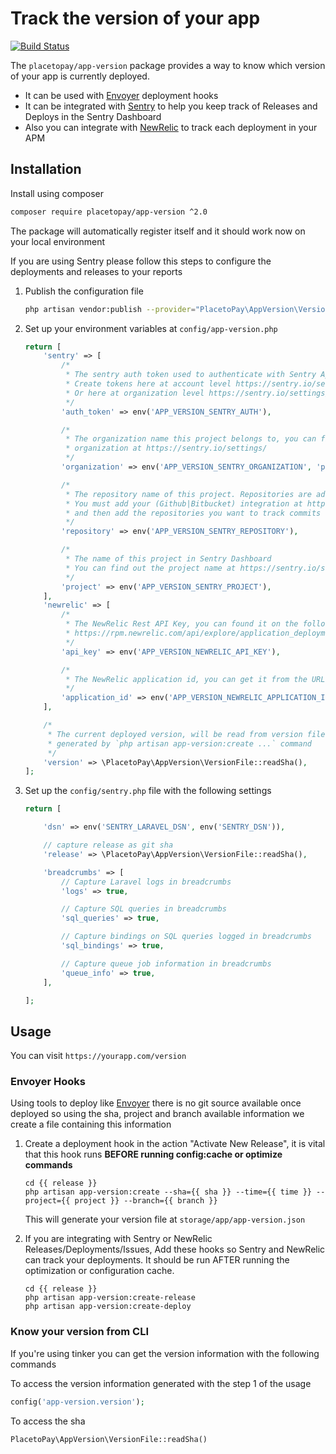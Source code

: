 # Track the version of your app

[![Build Status](https://travis-ci.org/placetopay-org/app-version.svg?branch=master)](https://travis-ci.org/placetopay-org/app-version)

The `placetopay/app-version` package provides a way to know which version of your app is currently deployed.

* It can be used with [Envoyer](https://envoyer.io/) deployment hooks
* It can be integrated with [Sentry](https://sentry.io) to help you keep track of Releases and Deploys in the Sentry Dashboard
* Also you can integrate with [NewRelic](https://newrelic.com) to track each deployment in your APM

## Installation

Install using composer

```bash
composer require placetopay/app-version ^2.0
```

The package will automatically register itself and it should work now on your local environment

If you are using Sentry please follow this steps to configure the deployments and releases to your reports

1. Publish the configuration file

    ```bash
    php artisan vendor:publish --provider="PlacetoPay\AppVersion\VersionServiceProvider"
    ```

2. Set up your environment variables at `config/app-version.php`

    ```php
    return [
        'sentry' => [
            /*
             * The sentry auth token used to authenticate with Sentry Api
             * Create tokens here at account level https://sentry.io/settings/account/api/auth-tokens/
             * Or here at organization level https://sentry.io/settings/your-organization/developer-settings/
             */
            'auth_token' => env('APP_VERSION_SENTRY_AUTH'),

            /*
             * The organization name this project belongs to, you can find out the
             * organization at https://sentry.io/settings/
             */
            'organization' => env('APP_VERSION_SENTRY_ORGANIZATION', 'placetopay'),

            /*
             * The repository name of this project. Repositories are added in sentry as integrations.
             * You must add your (Github|Bitbucket) integration at https://sentry.io/settings/your-organization/integrations/
             * and then add the repositories you want to track commits
             */
            'repository' => env('APP_VERSION_SENTRY_REPOSITORY'),

            /*
             * The name of this project in Sentry Dashboard
             * You can find out the project name at https://sentry.io/settings/your-organization/projects/
             */
            'project' => env('APP_VERSION_SENTRY_PROJECT'),
        ],
        'newrelic' => [
            /*
             * The NewRelic Rest API Key, you can found it on the following URL when you are logged in
             * https://rpm.newrelic.com/api/explore/application_deployments/create
             */
            'api_key' => env('APP_VERSION_NEWRELIC_API_KEY'),
   
            /*
             * The NewRelic application id, you can get it from the URL in the APM
             */
            'application_id' => env('APP_VERSION_NEWRELIC_APPLICATION_ID'),
        ],
    
        /*
         * The current deployed version, will be read from version file
         * generated by `php artisan app-version:create ...` command
         */
        'version' => \PlacetoPay\AppVersion\VersionFile::readSha(),
    ];
    ```

3. Set up the `config/sentry.php` file with the following settings
    ```php
    return [

        'dsn' => env('SENTRY_LARAVEL_DSN', env('SENTRY_DSN')),

        // capture release as git sha
        'release' => \PlacetoPay\AppVersion\VersionFile::readSha(),

        'breadcrumbs' => [
            // Capture Laravel logs in breadcrumbs
            'logs' => true,

            // Capture SQL queries in breadcrumbs
            'sql_queries' => true,

            // Capture bindings on SQL queries logged in breadcrumbs
            'sql_bindings' => true,

            // Capture queue job information in breadcrumbs
            'queue_info' => true,
        ],

    ];
    ```

## Usage

You can visit `https://yourapp.com/version`

### Envoyer Hooks

Using tools to deploy like [Envoyer](https://envoyer.io) there is no git source available once deployed so using the sha, project and branch available information we create a file containing this information

1. Create a deployment hook in the action "Activate New Release", it is vital that this hook runs **BEFORE running config:cache or optimize commands**

    ```shell
    cd {{ release }}
    php artisan app-version:create --sha={{ sha }} --time={{ time }} --project={{ project }} --branch={{ branch }}
    ```

    This will generate your version file at `storage/app/app-version.json` 

2. If you are integrating with Sentry or NewRelic Releases/Deployments/Issues, Add these hooks so Sentry and NewRelic can track your deployments. It should be run AFTER running the optimization or configuration cache.

    ```shell
    cd {{ release }}
    php artisan app-version:create-release
    php artisan app-version:create-deploy
    ``` 

### Know your version from CLI

If you're using tinker you can get the version information with the following commands

To access the version information generated with the step 1 of the usage
```php 
config('app-version.version'); 
```

To access the sha
```php 
PlacetoPay\AppVersion\VersionFile::readSha()
```
